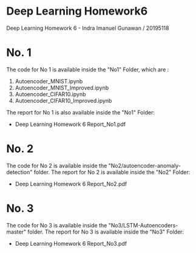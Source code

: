 # Deep Learning Homework6
Deep Learning Homework 6 - Indra Imanuel Gunawan / 20195118

# No. 1
The code for No 1 is available inside the "No1" Folder, which are :
1. Autoencoder_MNIST.ipynb
2. Autoencoder_MNIST_Improved.ipynb
3. Autoencoder_CIFAR10.ipynb
4. Autoencoder_CIFAR10_Improved.ipynb

The report for No 1 is also available inside the "No1" Folder:
* Deep Learning Homework 6 Report_No1.pdf

# No. 2
The code for No 2 is available inside the "No2/autoencoder-anomaly-detection" folder.
The report for No 2 is available inside the "No2" Folder:
* Deep Learning Homework 6 Report_No2.pdf

# No. 3
The code for No 3 is available inside the "No3/LSTM-Autoencoders-master" folder.
The report for No 3 is available inside the "No3" Folder:
* Deep Learning Homework 6 Report_No3.pdf

